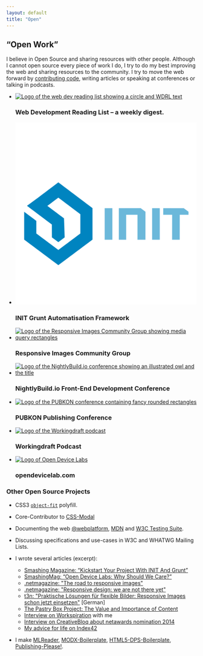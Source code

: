 ```yaml
---
layout: default
title: "Open"
---
```


## “Open Work”

I believe in Open Source and sharing resources with other people. Although I cannot open source every piece of work I do, I try to do my best improving the web and sharing resources to the community. I try to move the web forward by [contributing code](http://github.com/anselmh/), writing articles or speaking at conferences or talking in podcasts.

<section class="involvement">
	<ul>
		<li>
			<a href="http://wdrl.info/"><img src="http://img.anselmhannemann.netdna-cdn.com/img/work/wdrl-logo.svg" alt="Logo of the web dev reading list showing a circle and WDRL text"></a>
			<h3>Web Development Reading List &ndash; a weekly digest.</h3>
		</li>
		<li>
			<a href="http://use-init.com/"><img src="/img/work/init.svg" alt="Logo of INIT"></a>
			<h3>INIT Grunt Automatisation Framework</h3>
		</li>
		<li>
			<a href="http://responsiveimages.org/"><img src="http://img.anselmhannemann.netdna-cdn.com/img/work/ricg-icon--red.svg" alt="Logo of the Responsive Images Community Group showing media query rectangles"></a>
			<h3>Responsive Images Community Group</h3>
		</li>
		<li>
			<a href="http://nightlybuild.io/"><img src="http://img.anselmhannemann.netdna-cdn.com/img/work/nightlybuildio.svg" alt="Logo of the NightlyBuild.io conference showing an illustrated owl and the title"></a>
			<h3>NightlyBuild.io Front-End Development Conference</h3>
		</li>
		<li>
			<a href="http://pubkon.eu/"><img src="http://img.anselmhannemann.netdna-cdn.com/img/work/PUBKON.png" alt="Logo of the PUBKON conference containing fancy rounded rectangles"></a>
			<h3>PUBKON Publishing Conference</h3>
		</li>
		<li>
			<a href="http://workingdraft.de/"><img src="http://img.anselmhannemann.netdna-cdn.com/img/work/workingdraft.png" alt="Logo of the Workingdraft podcast"></a>
			<h3>Workingdraft Podcast</h3>
		</li>
		<li>
			<a href="http://opendevicelab.com/"><img src="http://img.anselmhannemann.netdna-cdn.com/img/work/odl-logo.svg" alt="Logo of Open Device Labs"></a>
			<h3>opendevicelab.com</h3>
		</li>
<!-- 		<li>
			<a href="http://dpunkt.de/buecher/4213/adobe-digital-publishing-suite.html"><img src="http://img.anselmhannemann.netdna-cdn.com/img/work/dpunkt-dps-book.jpg" alt="Book cover Adobe Digital Publishing Suite"></a>
			<h3>Adobe DPS Book</h3>
		</li>
 -->	</ul>
</section>

### Other Open Source Projects

- CSS3 [`object-fit`](https://github.com/anselmh/object-fit) polyfill.

- Core-Contributor to [CSS-Modal](http://drublic.github.io/css-modal)

- Documenting the web [@webplatform](http://docs.webplatform.org/wiki/User:Anselm), [MDN](https://developer.mozilla.org/en-US/profiles/anselmh) and [W3C Testing Suite](http://test.csswg.org/).

- Discussing specifications and use-cases in W3C and WHATWG Mailing Lists.

- I wrote several articles (excerpt):
	- [Smashing Magazine: “Kickstart Your Project With INIT And Grunt”](http://mcoding.smashingmagazine.com/2014/02/20/kickstart-your-project-with-init-and-grunt/)
	- [SmashingMag: “Open Device Labs: Why Should We Care?”](http://www.smashingmagazine.com/2013/05/28/open-device-labs-why-should-we-care/)
	- [.netmagazine: "The road to responsive images"](http://www.netmagazine.com/features/road-responsive-images)
	- [.netmagazine: "Responsive design: we are not there yet"](http://www.netmagazine.com/features/responsive-design-we-are-not-there-yet)
	- [t3n: "Praktische Lösungen für flexible Bilder: Responsive Images schon jetzt einsetzen"](http://t3n.de/magazin/praktische-losungen-flexible-bilder-responsive-images-232734/) [German]
	- [The Pastry Box Project: The Value and Importance of Content](http://the-pastry-box-project.net/anselm-hannemann/2013-october-3/)
	- [Interview on Workspiration](http://workspiration.org/anselm-hannemann) with me
	- [Interview on CreativeBloq about netawards nomination 2014](http://www.creativebloq.com/web-design/anselm-hannemann-21410694)
	- [My advice for life on Index42](http://indexfortytwo.com/answer/62)
- I make [MLReader](https://chrome.google.com/webstore/detail/webstandards-mailing-list/kapkofkiggcefopeamfcpkkgfjjhmamf), [MODX-Boilerplate](https://github.com/anselmh/modx-boilerplate), [HTML5-DPS-Boilerplate](https://github.com/anselmh/HTML5-DPS-Boilerplate), [Publishing-Please!](http://publishing-please.com/).
